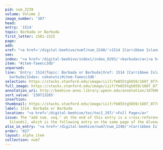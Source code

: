 ```yaml
---
pid: num_2239
volume: Volume 2
image_number: '307'
head:
entry: '1514'
topic: Barbada or Barbuda
first_letter: 1501-1525
page:
add:
xref: "<a href='/digital-beehive/num7/num_2240/'>1514 [Carribbee Islands]</a>"
see:
index: "<a href='/digital-beehive/index1/index_0293/'>barbuda</a>|<a href='/digital-beehive/index1/index_0716/'>cokonuts</a>"
item: "#item-faeecc3db"
unparsed:
line: 'Entry: 1514|Topic: Barbada or Barbuda|Xref: 1514 [Carribbee Islands]|Index:
  barbuda|Index: cokonuts|#item-faeecc3db'
selection: https://stacks.stanford.edu/image/iiif/fm855tg5659/1607_0774/390,3265,2854,444/full/0/default.jpg
full_image: https://stacks.stanford.edu/image/iiif/fm855tg5659/1607_0774/full/full/0/default.jpg
annotation_uri: http://beehive-anno.library.upenn.edu/annotation/1676063412577
sort_value: '230713265'
insertion:
thumbnail: https://stacks.stanford.edu/image/iiif/fm855tg5659/1607_0774/390,3265,600,180/250,/0/default.jpg
label: 1514. Barbada or Barbuda
location: "<a href='/digital-beehive/toc/toc2_297/'>Full Page</a>"
issue: The "add num. seq." at the end of this entry is a cross-reference to 1514 [Carribbee
  Islands], which is the following entry on the same page of the Alvearium.
also_in_entry: "<a href='/digital-beehive/num7/num_2240/'>Carribbee Islands</a>"
order: '027'
layout: alpha_item
collection: num7
---
```

